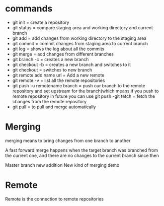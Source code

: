 # commands
- git init = create a repository
- git status = compare staging area and working directory and current branch
- git add = add changes from working directory to the staging area
- git commit = commit changes from staging area to current branch
- git log = shows the log about all the commits
- git merge = add changes from different branches
- git branch -c = creates a new branch
- git checkout -b = creates a new branch and switches to it
- git checkout = switches to new branch
- git remote add name url = Add a new remote
- git remote -v = list all the remote repositories
- git push -u remotename branch = push our branch to the remote repository and set upstream for the branch(which means if you push to remote repository in future you can use git push
-git fetch = fetch the changes from the remote repository
- git pull = to pull and merge automatically

# Merging
merging means to bring changes from one branch to another

A fast forward merge happens when the target branch was branched from the current
one, and there are no changes to the current branch since then


Master branch new addition
New kind of merging demo

# Remote
Remote is the connection to remote repositories
